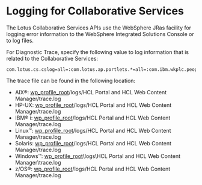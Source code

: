 # Logging for Collaborative Services

The Lotus Collaborative Services APIs use the WebSphere JRas facility for logging error information to the WebSphere Integrated Solutions Console or to log files.

For Diagnostic Trace, specify the following value to log information that is related to the Collaborative Services:

```
com.lotus.cs.cslog=all=:com.lotus.ap.portlets.*=all=:com.ibm.wkplc.people.portal.taglib.*=finest
```

The trace file can be found in the following location:

-   AIX®: [wp\_profile\_root](../reference/wpsdirstr.md#wp_profile_root)/logs/HCL Portal and HCL Web Content Manager/trace.log
-   HP-UX: [wp\_profile\_root](../reference/wpsdirstr.md#wp_profile_root)/logs/HCL Portal and HCL Web Content Manager/trace.log
-   IBM® i: [wp\_profile\_root](../reference/wpsdirstr.md#wp_profile_root)/logs/HCL Portal and HCL Web Content Manager/trace.log
-   Linux™: [wp\_profile\_root](../reference/wpsdirstr.md#wp_profile_root)/logs/HCL Portal and HCL Web Content Manager/trace.log
-   Solaris: [wp\_profile\_root](../reference/wpsdirstr.md#wp_profile_root)/logs/HCL Portal and HCL Web Content Manager/trace.log
-   Windows™: [wp\_profile\_root](../reference/wpsdirstr.md#wp_profile_root)\\logs\\HCL Portal and HCL Web Content Manager\\trace.log
-   z/OS®: [wp\_profile\_root](../reference/wpsdirstr.md#wp_profile_root)/logs/HCL Portal and HCL Web Content Manager/trace.log


